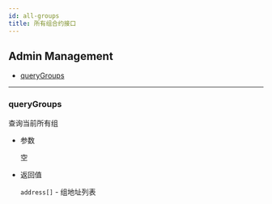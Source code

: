 ```yaml
---
id: all-groups
title: 所有组合约接口
---
```


<h2 class="hover-list">Admin Management</h2>

* [queryGroups](#queryGroups)

***

### queryGroups

查询当前所有组

* 参数

    空

* 返回值

    `address[]` - 组地址列表


